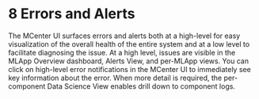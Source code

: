 8 Errors and Alerts
===================

The MCenter UI surfaces errors and alerts both at a high-level for easy
visualization of the overall health of the entire system and at a low
level to facilitate diagnosing the issue. At a high level, issues are
visible in the MLApp Overview dashboard, Alerts View, and per-MLApp views.
You can click on high-level error notifications in the MCenter UI to
immediately see key information about the error. When more detail is
required, the per-component Data Science View enables drill down to
component logs.
